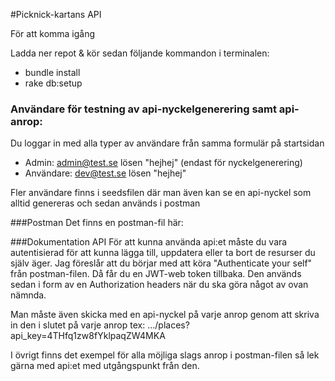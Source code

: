 #Picknick-kartans API

För att komma igång

Ladda ner repot & kör sedan följande kommandon i terminalen:
* bundle install
* rake db:setup

### Användare för testning av api-nyckelgenerering samt api-anrop:
Du loggar in med alla typer av användare från samma formulär på startsidan

- Admin: admin@test.se  lösen "hejhej" (endast för nyckelgenerering)
- Användare: dev@test.se lösen "hejhej"

Fler användare finns i seedsfilen där man även kan se en api-nyckel som alltid genereras och sedan används i postman

###Postman
Det finns en postman-fil här: 

###Dokumentation API
För att kunna använda api:et måste du vara autentisierad för att kunna lägga till, uppdatera eller ta bort de resurser du själv äger. Jag föreslår
att du börjar med att köra "Authenticate your self" från postman-filen. Då får du en JWT-web token tillbaka. 
Den används sedan i form av en Authorization headers när du ska göra något av ovan nämnda.

Man måste även skicka med en api-nyckel på varje anrop genom att skriva in den i slutet på varje anrop tex:
.../places?api_key=4THfq1zw8fYklpaqZW4MKA

I övrigt finns det exempel för alla möjliga slags anrop i postman-filen så lek gärna med api:et med utgångspunkt från den. 